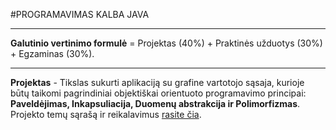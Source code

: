 #PROGRAMAVIMAS KALBA JAVA
___
**Galutinio vertinimo formulė** = Projektas (40%) + Praktinės užduotys (30%) + Egzaminas (30%).
___
**Projektas** - Tikslas sukurti aplikaciją su grafine vartotojo sąsaja, kurioje būtų taikomi pagrindiniai objektiškai orientuoto programavimo principai: 
**Paveldėjimas, Inkapsuliacija, Duomenų abstrakcija ir Polimorfizmas**. Projekto temų sąrašą ir reikalavimus <a href="https://github.com/eif-courses/Java/tree/master/U%C5%BDDUOTYS">rasite čia</a>.
